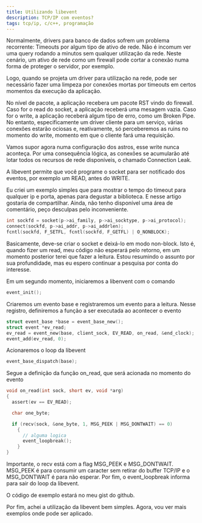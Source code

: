 ```yaml
---
title: Utilizando libevent
description: TCP/IP com eventos?
tags: tcp/ip, c/c++, programação
---
```


Normalmente, drivers para banco de dados sofrem um problema recorrente:
Timeouts por algum tipo de ativo de rede. Não é incomum ver uma query
rodando a minutos sem qualquer utilização da rede. Neste cenário, um
ativo de rede como um firewall pode cortar a conexão numa forma de
proteger o servidor, por exemplo.

Logo, quando se projeta um driver para utilização na rede, pode ser
necessário fazer uma limpeza por conexões mortas por timeouts em certos
momentos da execução da aplicação.

No nível de pacote, a aplicação recebera um pacote RST vindo do firewall.
Caso for o read do socket, a aplicação receberá uma mesagem vazia. Caso
for o write, a aplicação receberá algum tipo de erro, como um Broken Pipe.
No entanto, especificamente um driver cliente para um serviço, várias
conexões estarão ociosas e, reativamente, só perceberemos as ruins no
momento do write, momento em que o cliente fará uma requisição.

Vamos supor agora numa configuração dos astros, esse write nunca aconteça.
Por uma consequência lógica, as conexões se acumularão até lotar todos
os recursos de rede disponíveis, o chamado Connection Leak.

A libevent permite que você programe o socket para ser notificado dos
eventos, por exemplo um READ, antes do WRITE.

Eu criei um exemplo simples que para mostrar o tempo do timeout para
qualquer ip e porta, apenas para degustar a biblioteca. E nesse artigo 
gostaria de compartilhar. Ainda, não tenho disponível uma área de
comentário, peço desculpas pelo inconveniente.

```c
int sockfd = socket(p->ai_family, p->ai_socktype, p->ai_protocol);
connect(sockfd, p->ai_addr, p->ai_addrlen);
fcntl(sockfd, F_SETFL, fcntl(sockfd, F_GETFL) | O_NONBLOCK);
```

Basicamente, deve-se criar o socket e deixá-lo em modo non-block. Isto é,
quando fizer um read, meu código não esperará pelo retorno, em um momento
posterior terei que fazer a leitura. Estou resumindo o assunto por sua
profundidade, mas eu espero continuar a pesquisa por conta do interesse.

Em um segundo momento, iniciaremos a libenvent com o comando

```c
event_init();
```

Criaremos um evento base e registraremos um evento para a leitura. Nesse
registro, definiremos a função a ser executada ao acontecer o evento

```c
struct event_base *base = event_base_new();
struct event *ev_read;
ev_read = event_new(base, client_sock, EV_READ, on_read, &end_clock);
event_add(ev_read, 0);
```

Acionaremos o loop da libevent

```c
event_base_dispatch(base);
```

Segue a definição da função on_read, que será acionada no momento do evento

```c
void on_read(int sock, short ev, void *arg)
{
  assert(ev == EV_READ);

  char one_byte;

  if (recv(sock, &one_byte, 1, MSG_PEEK | MSG_DONTWAIT) == 0)
    {
	  // alguma logica
      event_loopbreak();
    }
}
```

Importante, o recv está com a flag MSG_PEEK e MSG_DONTWAIT. MSG_PEEK é para
consumir um caracter sem retirar do buffer TCP/IP e o MSG_DONTWAIT é para
não esperar. Por fim, o event_loopbreak informa para sair do loop da libevent.

O código de exemplo estará no meu gist do github.

Por fim, achei a utilização da libevent bem simples. Agora, vou ver mais
exemplos onde pode ser aplicado.
